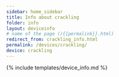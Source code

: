 ```yaml
---
sidebar: home_sidebar
title: Info about crackling
folder: info
layout: deviceinfo
# name of the page (/{{permalink}}.html)
redirect_from: crackling_info.html
permalink: /devices/crackling/
device: crackling
---
```

{% include templates/device_info.md %}
